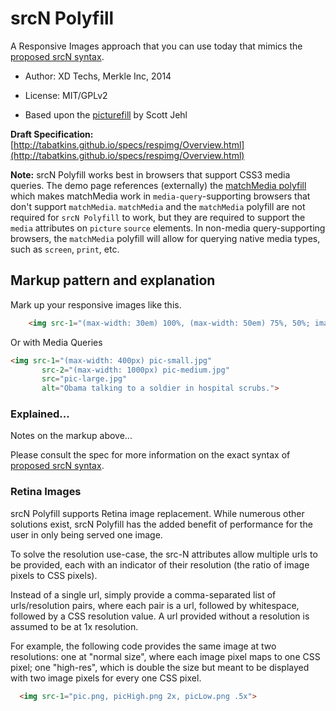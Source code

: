 # srcN Polyfill
A Responsive Images approach that you can use today that mimics the [proposed srcN syntax](http://tabatkins.github.io/specs/respimg/Overview.html).


* Author: XD Techs, Merkle Inc, 2014 
* License: MIT/GPLv2

* Based upon the [picturefill](https://github.com/scottjehl/picturefill) by Scott Jehl


**Draft Specification:** [http://tabatkins.github.io/specs/respimg/Overview.html](http://tabatkins.github.io/specs/respimg/Overview.html)

**Note:** srcN Polyfill works best in browsers that support CSS3 media queries. The demo page references (externally) the [matchMedia polyfill](https://github.com/paulirish/matchMedia.js/) which makes matchMedia work in `media-query`-supporting browsers that don't support `matchMedia`. `matchMedia` and the `matchMedia` polyfill are not required for `srcN Polyfill` to work, but they are required to support the `media` attributes on `picture` `source` elements. In non-media query-supporting browsers, the `matchMedia` polyfill will allow for querying native media types, such as `screen`, `print`, etc.	

## Markup pattern and explanation

Mark up your responsive images like this.

```html
	<img src-1="(max-width: 30em) 100%, (max-width: 50em) 75%, 50%; images/pic-small.png 400w, images/pic-medium.png 800w, images/pic-large.png 1200w">		
```

Or with Media Queries 

```html
<img src-1="(max-width: 400px) pic-small.jpg"
       src-2="(max-width: 1000px) pic-medium.jpg"
       src="pic-large.jpg"
       alt="Obama talking to a soldier in hospital scrubs.">
```

### Explained...

Notes on the markup above...

Please consult the spec for more information on the exact syntax of [proposed srcN syntax](http://tabatkins.github.io/specs/respimg/Overview.html).




### Retina Images

srcN Polyfill supports Retina image replacement.  While numerous other solutions exist, srcN Polyfill has the added benefit of performance for the user in only being served one image.

To solve the resolution use-case, the src-N attributes allow multiple urls to be provided, each with an indicator of their resolution (the ratio of image pixels to CSS pixels).

Instead of a single url, simply provide a comma-separated list of urls/resolution pairs, where each pair is a url, followed by whitespace, followed by a CSS resolution value. A url provided without a resolution is assumed to be at 1x resolution.

For example, the following code provides the same image at two resolutions: one at "normal size", where each image pixel maps to one CSS pixel; one "high-res", which is double the size but meant to be displayed with two image pixels for every one CSS pixel.
```html
  <img src-1="pic.png, picHigh.png 2x, picLow.png .5x">
  ```


